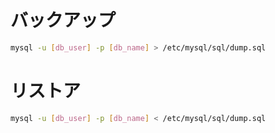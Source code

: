 # バックアップ

```bash
mysql -u [db_user] -p [db_name] > /etc/mysql/sql/dump.sql
```

# リストア

```bash
mysql -u [db_user] -p [db_name] < /etc/mysql/sql/dump.sql
```
